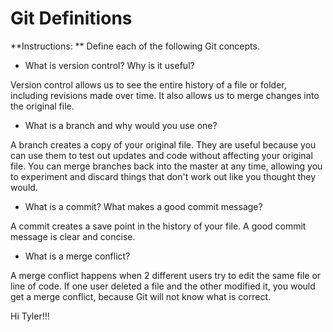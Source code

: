 # Git Definitions

**Instructions: ** Define each of the following Git concepts.

* What is version control?  Why is it useful?

Version control allows us to see the entire history of a file or folder, including revisions made over time. It also allows us to merge changes into the original file.

* What is a branch and why would you use one?

A branch creates a copy of your original file. They are useful because you can use them to test out updates and code without affecting your original file. You can merge branches back into the master at any time, allowing you to experiment and discard things that don't work out like you thought they would.

* What is a commit? What makes a good commit message?

A commit creates a save point in the history of your file. A good commit message is clear and concise.

* What is a merge conflict?

A merge conflict happens when 2 different users try to edit the same file or line of code. If one user deleted a file and the other modified it, you would get a merge conflict, because Git will not know what is correct.

Hi Tyler!!!